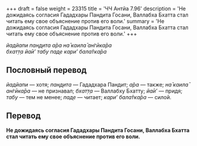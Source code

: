 +++
draft = false
weight = 23315
title = 'ЧЧ Антйа 7.96'
description = 'Не дожидаясь согласия Гададхары Пандита Госани, Валлабха Бхатта стал читать ему свое объяснение против его воли.'
summary = 'Не дожидаясь согласия Гададхары Пандита Госани, Валлабха Бхатта стал читать ему свое объяснение против его воли.'
+++

_йадйапи пан̣д̣ита а̄ра на̄ каила̄ ан̇гӣка̄ра  
бхат̣т̣а йа̄и’ табу пад̣е кари’ бала̄тка̄ра_

## Пословный перевод

_йадйапи_ — хотя; _пан̣д̣ита_ — Гададхара Пандит; _а̄ра_ — также; _на̄_ _каила̄_ _ан̇гӣка̄ра_ — не признавал; _бхат̣т̣а_ — Валлабху Бхатту; _йа̄и’_ — придя; _табу_ — тем не менее; _пад̣е_ — читает; _кари’_ _бала̄тка̄ра_ — силой.

## Перевод

**Не дожидаясь согласия Гададхары Пандита Госани, Валлабха Бхатта стал читать ему свое объяснение против его воли.**
